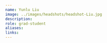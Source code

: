 ```yaml
---
name: Yunlu Liu
image: ../images/headshots/headshot-Liu.jpg
description: 
role: grad-student
aliases:
links:
---
```



